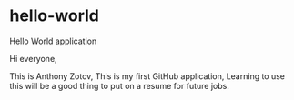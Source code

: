 # hello-world
Hello World application

Hi everyone,

This is Anthony Zotov,
This is my first GitHub application,
Learning to use this will be a good thing to put on a resume for future jobs.
